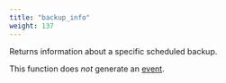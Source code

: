 ```yaml
---
title: "backup_info"
weight: 137
---
```



Returns information about a specific scheduled backup.

This function does *not* generate an [event](../../overview/events).